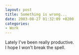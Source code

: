 ```yaml
---
layout: post
title: Something is wrong...
date: 2003-08-27 01:32:09 +0200
categories:
- Work
---
```

<p>Lately I've been really productive.<br />
I hope I won't break the spell.</p>
